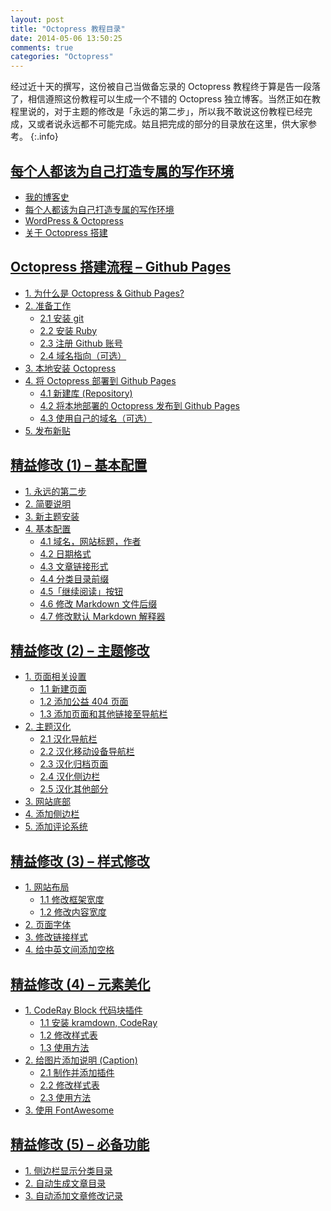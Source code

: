 ```yaml
---
layout: post
title: "Octopress 教程目录"
date: 2014-05-06 13:50:25
comments: true
categories: "Octopress"
---
```


经过近十天的撰写，这份被自己当做备忘录的 Octopress 教程终于算是告一段落了，相信遵照这份教程可以生成一个不错的 Octopress 独立博客。当然正如在教程里说的，对于主题的修改是「永远的第二步」，所以我不敢说这份教程已经完成，又或者说永远都不可能完成。姑且把完成的部分的目录放在这里，供大家参考。
{:.info}<!--more-->

<div class="bordergrey">

<h2><a href="{{ root_url }}/blog/everybody-should-build-his-own-writing-space.html/" target="_blank">每个人都该为自己打造专属的写作环境</a></h2>
<ul>
  <li><a href="{{ root_url }}/blog/everybody-should-build-his-own-writing-space.html/#section">我的博客史</a></li>
  <li><a href="{{ root_url }}/blog/everybody-should-build-his-own-writing-space.html/#section-1">每个人都该为自己打造专属的写作环境</a></li>
  <li><a href="{{ root_url }}/blog/everybody-should-build-his-own-writing-space.html/#wordpress--octopress">WordPress &amp; Octopress</a></li>
  <li><a href="{{ root_url }}/blog/everybody-should-build-his-own-writing-space.html/#octopress-">关于 Octopress 搭建</a></li>
</ul>

<h2><a href="{{ root_url }}/blog/setup-octopress-with-github-pages.html/" target="_blank">Octopress 搭建流程 – Github Pages</a></h2>

<ul>
  <li><a href="{{ root_url }}/blog/setup-octopress-with-github-pages.html/#octopress--github-pages">1. 为什么是 Octopress &amp; Github Pages?</a></li>
  <li><a href="{{ root_url }}/blog/setup-octopress-with-github-pages.html/#section">2. 准备工作</a>    <ul>
      <li><a href="{{ root_url }}/blog/setup-octopress-with-github-pages.html/#git-2">2.1 安装 git </a></li>
      <li><a href="{{ root_url }}/blog/setup-octopress-with-github-pages.html/#ruby-3">2.2 安装 Ruby </a></li>
      <li><a href="{{ root_url }}/blog/setup-octopress-with-github-pages.html/#github-">2.3 注册 Github 账号</a></li>
      <li><a href="{{ root_url }}/blog/setup-octopress-with-github-pages.html/#section-1">2.4 域名指向（可选）</a></li>
    </ul>
  </li>
  <li><a href="{{ root_url }}/blog/setup-octopress-with-github-pages.html/#octopress">3. 本地安装 Octopress</a></li>
  <li><a href="{{ root_url }}/blog/setup-octopress-with-github-pages.html/#octopress--github-pages-1">4. 将 Octopress 部署到 Github Pages</a>    <ul>
      <li><a href="{{ root_url }}/blog/setup-octopress-with-github-pages.html/#repository">4.1 新建库 (Repository)</a></li>
      <li><a href="{{ root_url }}/blog/setup-octopress-with-github-pages.html/#octopress--github-pages-2">4.2 将本地部署的 Octopress 发布到 Github Pages</a></li>
      <li><a href="{{ root_url }}/blog/setup-octopress-with-github-pages.html/#section-2">4.3 使用自己的域名（可选）</a></li>
    </ul>
  </li>
  <li><a href="{{ root_url }}/blog/setup-octopress-with-github-pages.html/#section-3">5. 发布新贴</a></li>
</ul>

<h2><a href="{{ root_url }}/blog/octopress-lean-modification-1.html/" target="_blank">精益修改 (1) – 基本配置</a></h2>

<ul>
  <li><a href="{{ root_url }}/blog/octopress-lean-modification-1.html/#section">1. 永远的第二步</a></li>
  <li><a href="{{ root_url }}/blog/octopress-lean-modification-1.html/#section-1">2. 简要说明</a></li>
  <li><a href="{{ root_url }}/blog/octopress-lean-modification-1.html/#section-2">3. 新主题安装</a></li>
  <li><a href="{{ root_url }}/blog/octopress-lean-modification-1.html/#section-3">4. 基本配置</a>    <ul>
      <li><a href="{{ root_url }}/blog/octopress-lean-modification-1.html/#section-4">4.1 域名，网站标题，作者</a></li>
      <li><a href="{{ root_url }}/blog/octopress-lean-modification-1.html/#section-5">4.2 日期格式</a></li>
      <li><a href="{{ root_url }}/blog/octopress-lean-modification-1.html/#section-6">4.3 文章链接形式</a></li>
      <li><a href="{{ root_url }}/blog/octopress-lean-modification-1.html/#section-7">4.4 分类目录前缀</a></li>
      <li><a href="{{ root_url }}/blog/octopress-lean-modification-1.html/#section-8">4.5「继续阅读」按钮</a></li>
      <li><a href="{{ root_url }}/blog/octopress-lean-modification-1.html/#markdown-">4.6 修改 Markdown 文件后缀</a></li>
      <li><a href="{{ root_url }}/blog/octopress-lean-modification-1.html/#markdown--1">4.7 修改默认 Markdown 解释器</a></li>
    </ul>
  </li>
</ul>

<h2><a href="{{ root_url }}/blog/octopress-lean-modification-2.html/" target="_blank">精益修改 (2) – 主题修改</a></h2>

<ul>
  <li><a href="{{ root_url }}/blog/octopress-lean-modification-2.html/#section">1. 页面相关设置</a>    <ul>
      <li><a href="{{ root_url }}/blog/octopress-lean-modification-2.html/#section-1">1.1 新建页面</a></li>
      <li><a href="{{ root_url }}/blog/octopress-lean-modification-2.html/#section-2">1.2 添加公益 404 页面</a></li>
      <li><a href="{{ root_url }}/blog/octopress-lean-modification-2.html/#section-3">1.3 添加页面和其他链接至导航栏</a></li>
    </ul>
  </li>
  <li><a href="{{ root_url }}/blog/octopress-lean-modification-2.html/#section-4">2. 主题汉化</a>    <ul>
      <li><a href="{{ root_url }}/blog/octopress-lean-modification-2.html/#section-5">2.1 汉化导航栏</a></li>
      <li><a href="{{ root_url }}/blog/octopress-lean-modification-2.html/#section-6">2.2 汉化移动设备导航栏</a></li>
      <li><a href="{{ root_url }}/blog/octopress-lean-modification-2.html/#section-7">2.3 汉化归档页面</a></li>
      <li><a href="{{ root_url }}/blog/octopress-lean-modification-2.html/#section-8">2.4 汉化侧边栏</a></li>
      <li><a href="{{ root_url }}/blog/octopress-lean-modification-2.html/#section-9">2.5 汉化其他部分</a></li>
    </ul>
  </li>
  <li><a href="{{ root_url }}/blog/octopress-lean-modification-2.html/#section-10">3. 网站底部</a></li>
  <li><a href="{{ root_url }}/blog/octopress-lean-modification-2.html/#section-11">4. 添加侧边栏</a></li>
  <li><a href="{{ root_url }}/blog/octopress-lean-modification-2.html/#section-12">5. 添加评论系统</a></li>
</ul>

<h2><a href="{{ root_url }}/blog/octopress-lean-modification-3.html/" target="_blank">精益修改 (3) – 样式修改</a></h2>

<ul>
  <li><a href="{{ root_url }}/blog/octopress-lean-modification-3.html/#section">1. 网站布局</a>    <ul>
      <li><a href="{{ root_url }}/blog/octopress-lean-modification-3.html/#section-1">1.1 修改框架宽度</a></li>
      <li><a href="{{ root_url }}/blog/octopress-lean-modification-3.html/#section-2">1.2 修改内容宽度</a></li>
    </ul>
  </li>
  <li><a href="{{ root_url }}/blog/octopress-lean-modification-3.html/#section-3">2. 页面字体</a></li>
  <li><a href="{{ root_url }}/blog/octopress-lean-modification-3.html/#section-4">3. 修改链接样式</a></li>
  <li><a href="{{ root_url }}/blog/octopress-lean-modification-3.html/#section-5">4. 给中英文间添加空格</a></li>
</ul>

<h2><a href="{{ root_url }}/blog/octopress-lean-modification-4.html/" target="_blank">精益修改 (4) – 元素美化</a></h2>

<ul>
  <li><a href="{{ root_url }}/blog/octopress-lean-modification-4.html/#coderay-block-">1.  CodeRay Block 代码块插件</a>    <ul>
      <li><a href="{{ root_url }}/blog/octopress-lean-modification-4.html/#kramdown-coderay">1.1 安装 kramdown, CodeRay</a></li>
      <li><a href="{{ root_url }}/blog/octopress-lean-modification-4.html/#section">1.2 修改样式表</a></li>
      <li><a href="{{ root_url }}/blog/octopress-lean-modification-4.html/#section-1">1.3 使用方法</a></li>
    </ul>
  </li>
  <li><a href="{{ root_url }}/blog/octopress-lean-modification-4.html/#caption">2. 给图片添加说明 (Caption)</a>    <ul>
      <li><a href="{{ root_url }}/blog/octopress-lean-modification-4.html/#section-2">2.1 制作并添加插件</a></li>
      <li><a href="{{ root_url }}/blog/octopress-lean-modification-4.html/#section-3">2.2 修改样式表</a></li>
      <li><a href="{{ root_url }}/blog/octopress-lean-modification-4.html/#section-4">2.3 使用方法</a></li>
    </ul>
  </li>
  <li><a href="{{ root_url }}/blog/octopress-lean-modification-4.html/#fontawesome">3. 使用 FontAwesome</a></li>
</ul>

<h2><a href="{{ root_url }}/blog/octopress-lean-modification-5.html/" target="_blank">精益修改 (5) – 必备功能</a></h2>

<ul>
  <li><a href="{{ root_url }}/blog/octopress-lean-modification-5.html/#section">1. 侧边栏显示分类目录</a></li>
  <li><a href="{{ root_url }}/blog/octopress-lean-modification-5.html/#section-1">2. 自动生成文章目录</a></li>
  <li><a href="{{ root_url }}/blog/octopress-lean-modification-5.html/#section-2">3. 自动添加文章修改记录</a></li>
</ul>

</div>
